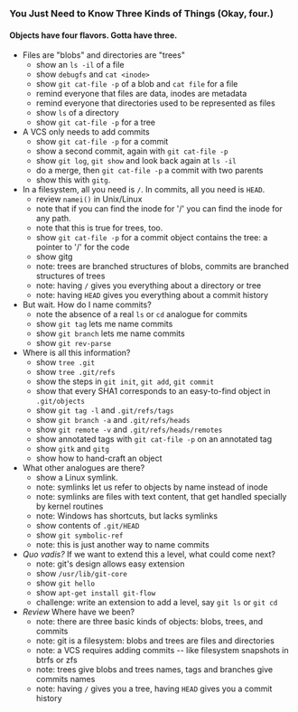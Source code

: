 ### You Just Need to Know Three Kinds of Things (Okay, four.)

#### Objects have four flavors. Gotta have three.
- Files are "blobs" and directories are "trees"
  - show an `ls -il` of a file
  - show `debugfs` and `cat <inode>`
  - show `git cat-file -p` of a blob and `cat file` for a file
  - remind everyone that files are data, inodes are metadata
  - remind everyone that directories used to be represented as files
  - show `ls` of a directory
  - show `git cat-file -p` for a tree
- A VCS only needs to add commits 
  - show `git cat-file -p` for a commit
  - show a second commit, again with `git cat-file -p`
  - show `git log`, `git show` and look back again at `ls -il`
  - do a merge, then `git cat-file -p` a commit with two parents
  - show this with `gitg`.
- In a filesystem, all you need is `/`. In commits, all you need is `HEAD`.
  - review `namei()` in Unix/Linux
  - note that if you can find the inode for '/' you can find the inode for any path.
  - note that this is true for trees, too.
  - show `git cat-file -p` for a commit object contains the tree: a pointer to '/' for the code
  - show gitg
  - note: trees are branched structures of blobs, commits are branched structures of trees
  - note: having `/` gives you everything about a directory or tree
  - note: having `HEAD` gives you everything about a commit history
- But wait. How do I name commits? 
  - note the absence of a real `ls` or `cd` analogue for commits
  - show `git tag` lets me name commits
  - show `git branch` lets me name commits
  - show `git rev-parse`
- Where is all this information?
  - show `tree .git`
  - show `tree .git/refs`
  - show the steps in `git init`, `git add`, `git commit`
  - show that every SHA1 corresponds to an easy-to-find object in `.git/objects`
  - show `git tag -l` and `.git/refs/tags`
  - show `git branch -a` and `.git/refs/heads`
  - show `git remote -v` and `.git/refs/heads/remotes`
  - show annotated tags with `git cat-file -p` on an annotated tag
  - show `gitk` and `gitg`
  - show how to hand-craft an object
- What other analogues are there?
  - show a Linux symlink.
  - note: symlinks let us refer to objects by name instead of inode
  - note: symlinks are files with text content, that get handled specially by kernel routines
  - note: Windows has shortcuts, but lacks symlinks
  - show contents of `.git/HEAD`
  - show `git symbolic-ref`
  - note: this is just another way to name commits
- _Quo vadis?_ If we want to extend this a level, what could come next?
  - note: git's design allows easy extension
  - show `/usr/lib/git-core`
  - show `git hello`
  - show `apt-get install git-flow`
  - challenge: write an extension to add a level, say `git ls` or `git cd`
- _Review_ Where have we been?
  - note: there are three basic kinds of objects: blobs, trees, and commits
  - note: git is a filesystem: blobs and trees are files and directories
  - note: a VCS requires adding commits -- like filesystem snapshots in btrfs or zfs
  - note: trees give blobs and trees names, tags and branches give commits names
  - note: having `/` gives you a tree, having `HEAD` gives you a commit history
